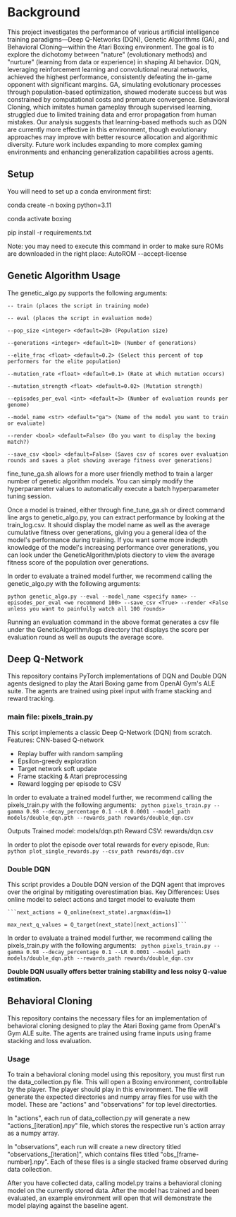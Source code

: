 # Background
This project investigates the performance of various artificial intelligence training paradigms—Deep Q-Networks (DQN), Genetic Algorithms (GA), and Behavioral Cloning—within the Atari Boxing environment. The goal is to explore the dichotomy between "nature" (evolutionary methods) and "nurture" (learning from data or experience) in shaping AI behavior. DQN, leveraging reinforcement learning and convolutional neural networks, achieved the highest performance, consistently defeating the in-game opponent with significant margins. GA, simulating evolutionary processes through population-based optimization, showed moderate success but was constrained by computational costs and premature convergence. Behavioral Cloning, which imitates human gameplay through supervised learning, struggled due to limited training data and error propagation from human mistakes. Our analysis suggests that learning-based methods such as DQN are currently more effective in this environment, though evolutionary approaches may improve with better resource allocation and algorithmic diversity. Future work includes expanding to more complex gaming environments and enhancing generalization capabilities across agents.

## Setup
You will need to set up a conda environment first:

conda create -n boxing python=3.11

conda activate boxing

pip install -r requirements.txt

Note: you may need to execute this command in order to make sure ROMs are downloaded in the right place:
AutoROM --accept-license

## Genetic Algorithm Usage
The genetic_algo.py supports the following arguments:

    -- train (places the script in training mode)

    -- eval (places the script in evaluation mode)

    --pop_size <integer> <default=20> (Population size)

    --generations <integer> <default=10> (Number of generations)

    --elite_frac <float> <default=0.2> (Select this percent of top performers for the elite population)

    --mutation_rate <float> <default=0.1> (Rate at which mutation occurs)

    --mutation_strength <float> <default=0.02> (Mutation strength)

    --episodes_per_eval <int> <default=3> (Number of evaluation rounds per genome)

    --model_name <str> <default="ga"> (Name of the model you want to train or evaluate)

    --render <bool> <default=False> (Do you want to display the boxing match?)

    --save_csv <bool> <default=False> (Saves csv of scores over evaluation rounds and saves a plot showing average fitness over generations)

fine_tune_ga.sh allows for a more user friendly method to train a larger number of genetic algorithm models. You can simply modify the hyperparameter values to automatically execute a batch hyperparameter tuning session.

Once a model is trained, either through fine_tune_ga.sh or direct command line args to genetic_algo.py, you can extract performance by looking at the train_log.csv. It should display the model name as well as the average cumulative fitness over generations, giving you a general idea of the model's performance during training. If you want some more indepth knowledge of the model's increasing performance over generations, you can look under the GeneticAlgorithm/plots diectory to view the average fitness score of the population over generations.

In order to evaluate a trained model further, we recommend calling the genetic_algo.py with the following arguments:

    python genetic_algo.py --eval --model_name <specify name> --episodes_per_eval <we recommend 100> --save_csv <True> --render <False unless you want to painfully watch all 100 rounds>

Running an evaluation command in the above format generates a csv file under the GeneticAlgorithm/logs directory that displays the score per evaluation round as well as ouputs the average score.

## Deep Q-Network
This repository contains PyTorch implementations of DQN and Double DQN agents designed to play the Atari Boxing game from OpenAI Gym's ALE suite. The agents are trained using pixel input with frame stacking and reward tracking.
### main file: pixels_train.py
This script implements a classic Deep Q-Network (DQN) from scratch.
Features:
CNN-based Q-network
- Replay buffer with random sampling
- Epsilon-greedy exploration
- Target network soft update
- Frame stacking & Atari preprocessing
- Reward logging per episode to CSV

In order to evaluate a trained model further, we recommend calling the pixels_train.py with the following arguments:
    ``` python pixels_train.py --gamma 0.98 --decay_percentage 0.1 --LR 0.0001 --model_path models/double_dqn.pth --rewards_path rewards/double_dqn.csv```
    
Outputs
Trained model: models/dqn.pth
Reward CSV: rewards/dqn.csv

In order to plot the episode over total rewards for every episode, Run:
    ```
    python plot_single_rewards.py --csv_path rewards/dqn.csv ```
### Double DQN
This script provides a Double DQN version of the DQN agent that improves over the original by mitigating overestimation bias.
Key Differences:
Uses online model to select actions and target model to evaluate them

    ```next_actions = Q_online(next_state).argmax(dim=1)
    
    max_next_q_values = Q_target(next_state)[next_actions]```
    
In order to evaluate a trained model further, we recommend calling the pixels_train.py with the following arguments:
   ``` python pixels_train.py --gamma 0.98 --decay_percentage 0.1 --LR 0.0001 --model_path models/double_dqn.pth --rewards_path rewards/double_dqn.csv```
    
**Double DQN usually offers better training stability and less noisy Q-value estimation.**

## Behavioral Cloning
This repository contains the necessary files for an implementation of behavioral cloning designed to play the Atari Boxing game from OpenAI's Gym ALE suite. The agents are trained using frame inputs using frame stacking and loss evaluation.
### Usage
To train a behavioral cloning model using this repository, you must first run the data_collection.py file. This will open a Boxing environment, controllable by the player. The player should play in this environment. The file will generate the expected directories and numpy array files for use with the model. These are "actions" and "observations" for top level directorties. 

In "actions", each run of data_collection.py will generate a new "actions_[iteration].npy" file, which stores the respective run's action array as a numpy array. 

In "observations", each run will create a new directory titled "observations_[iteration]", which contains files titled "obs_[frame-number].npy". Each of these files is a single stacked frame observed during data collection.

After you have collected data, calling model.py trains a behavioral cloning model on the currently stored data. After the model has trained and been evaluated, an example environment will open that will demonstrate the model playing against the baseline agent.
